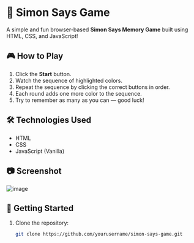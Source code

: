 # 🧠 Simon Says Game

A simple and fun browser-based **Simon Says Memory Game** built using HTML, CSS, and JavaScript!

## 🎮 How to Play

1. Click the **Start** button.
2. Watch the sequence of highlighted colors.
3. Repeat the sequence by clicking the correct buttons in order.
4. Each round adds one more color to the sequence.
5. Try to remember as many as you can — good luck!

## 🛠️ Technologies Used

- HTML
- CSS
- JavaScript (Vanilla)

## 📷 Screenshot

![image](https://github.com/user-attachments/assets/0eea2091-0ec3-4797-a4b6-488560a35122)


## 🚀 Getting Started

1. Clone the repository:
   ```bash
   git clone https://github.com/yourusername/simon-says-game.git
